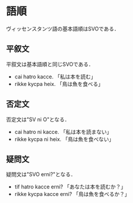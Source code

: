 # 語順
ヴィッセンスタンツ語の基本語順はSVOである．

## 平叙文
平叙文は基本語順と同じSVOである．
- cai hatro kacce. 「私は本を読む」
- rikke kycpa heix. 「鳥は魚を食べる」

## 否定文
否定文は"SV ni O"となる．
- cai hatro ni kacce. 「私は本を読まない」
- rikke kycpa ni heix. 「鳥は魚を食べない」

## 疑問文
疑問文は"SVO erni?"となる．
- tif hatro kacce erni? 「あなたは本を読むか？」
- rikke kycpa kacce erni? 「鳥は魚を食べるか？」
